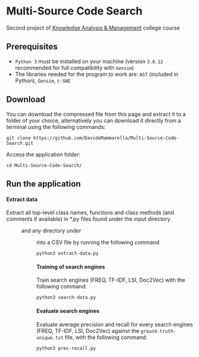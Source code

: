 # Multi-Source Code Search
Second project of [Knowledge Analysis & Management](https://search.usi.ch/en/courses/35263581/knowledge-analysis-management) college course<br>

## Prerequisites
- `Python 3` must be installed on your machine (version `3.8.12` recommended for full compatibility with `Gensim`)
- The libraries needed for the program to work are: `AST` (included in Python), `Gensim`, `t-SNE`

## Download
You can download the compressed file from this page and extract 
it to a folder of your choice, alternatively you can download it directly 
from a terminal using the following commands:

```
git clone https://github.com/DavideMammarella/Multi-Source-Code-Search.git
```

Access the application folder:
```
cd Multi-Source-Code-Search/
```

## Run the application
#### Extract data
Extract all top-level class names, functions and class methods (and comments if available) in *.py files found under the input directory <dir> and any directory under <dir> into a CSV file by running the following command
```
python3 extract-data.py
```
#### Training of search engines
Train search engines (FREQ, TF-IDF, LSI, Doc2Vec) with the following command:
```
python3 search-data.py
```

#### Evaluate search engines
Evaluate average precision and recall for every search engines (FREQ, TF-IDF, LSI, Doc2Vec) against the `ground-truth-unique.txt` file, with the following command:
```
python3 prec-recall.py
```
